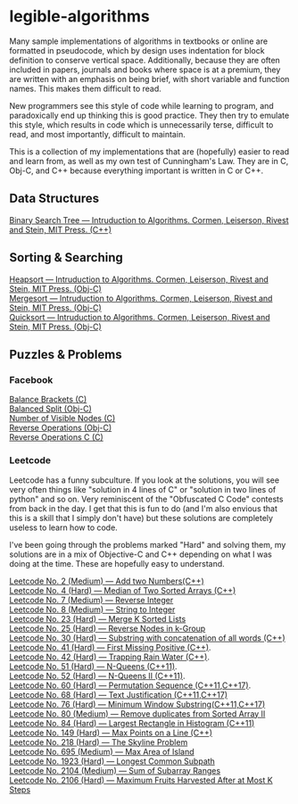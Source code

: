 # legible-algorithms

Many sample implementations of algorithms in textbooks or online are formatted in pseudocode, which by design uses indentation for block definition to conserve vertical space.  Additionally, because they are often included in papers, journals and books where space is at a premium, they are written with an emphasis on being brief, with short variable and function names.  This makes them difficult to read.

New programmers see this style of code while learning to program, and paradoxically end up thinking this is good practice.  They then try to emulate this style, which results in code which is unnecessarily terse, difficult to read, and most importantly, difficult to maintain.

This is a collection of my implementations that are (hopefully) easier to read and learn from, as well as my own test of Cunningham's Law.  They are in C, Obj-C, and C++ because everything important is written in C or C++.



## Data Structures
<a href="https://github.com/aeu/legible-algorithms/tree/master/data_structures/binary_search_tree">Binary Search Tree &mdash; Intruduction to Algorithms. Cormen, Leiserson, Rivest and Stein, MIT Press. (C++)</a>  

## Sorting & Searching

<a href="https://github.com/aeu/legible-algorithms/tree/master/sorting/heapsort">Heapsort &mdash; Intruduction to Algorithms. Cormen, Leiserson, Rivest and Stein, MIT Press. (Obj-C)</a>  
<a href="https://github.com/aeu/legible-algorithms/tree/master/sorting/mergesort">Mergesort &mdash; Intruduction to Algorithms. Cormen, Leiserson, Rivest and Stein, MIT Press. (Obj-C)</a>  
<a href="https://github.com/aeu/legible-algorithms/tree/master/sorting/quicksort">Quicksort &mdash; Intruduction to Algorithms. Cormen, Leiserson, Rivest and Stein, MIT Press. (Obj-C)</a>  


## Puzzles & Problems

### Facebook
<a href="https://github.com/aeu/legible-algorithms/tree/master/facebook/balanced-brackets">Balance Brackets (C)</a>  
<a href="https://github.com/aeu/legible-algorithms/tree/master/facebook/balanced-split">Balanced Split (Obj-C)</a>  
<a href="https://github.com/aeu/legible-algorithms/tree/master/facebook/number-of-visible-nodes">Number of Visible Nodes (C)</a>  
<a href="https://github.com/aeu/legible-algorithms/tree/master/facebook/reverse-operations">Reverse Operations (Obj-C)</a>  
<a href="https://github.com/aeu/legible-algorithms/tree/master/facebook/reverse-operations-c">Reverse Operations C (C)</a>

### Leetcode

Leetcode has a funny subculture.  If you look at the solutions, you will see very often things like "solution in 4 lines of C" or "solution in two lines of python" and so on.  Very reminiscent of the "Obfuscated C Code" contests from back in the day.  I get that this is fun to do (and I'm also envious that this is a skill that I simply don't have) but these solutions are completely useless to learn how to code.

I've been going through the problems marked "Hard" and solving them, my solutions are in a mix of Objective-C and C++ depending on what I was doing at the time.  These are hopefully easy to understand.


<a href="https://github.com/aeu/legible-algorithms/tree/master/leetcode/0002-add-two-numbers">Leetcode No. 2 (Medium) &mdash; Add two Numbers(C++)</a>  
<a href="https://github.com/aeu/legible-algorithms/tree/master/leetcode/0004-median-of-two-sorted-arrays">Leetcode No. 4 (Hard) &mdash; Median of Two Sorted Arrays (C++)</a>  
<a href="https://github.com/aeu/legible-algorithms/tree/master/leetcode/0007-reverse-integer">Leetcode No. 7 (Medium) &mdash; Reverse Integer</a>  
<a href="https://github.com/aeu/legible-algorithms/tree/master/leetcode/0008-string-to-integer-atoi">Leetcode No. 8 (Medium) &mdash; String to Integer</a>  
<a href="https://github.com/aeu/legible-algorithms/tree/master/leetcode/0023-merge-k-sorted-lists">Leetcode No. 23 (Hard) &mdash; Merge K Sorted Lists</a>  
<a href="https://github.com/aeu/legible-algorithms/tree/master/leetcode/0025-reverse-nodes-in-k-group">Leetcode No. 25 (Hard) &mdash; Reverse Nodes in k-Group</a>  
<a href="https://github.com/aeu/legible-algorithms/tree/master/leetcode/0030-substring-with-concatenation-of-all-words">Leetcode No. 30 (Hard) &mdash; Substring with concatenation of all words (C++)</a>  
<a href="https://github.com/aeu/legible-algorithms/tree/master/leetcode/0041-first-missing-positive">Leetcode No. 41 (Hard) &mdash; First Missing Positive (C++)</a>.   
<a href="https://github.com/aeu/legible-algorithms/tree/master/leetcode/0042-trapping-rain-water">Leetcode No. 42 (Hard) &mdash; Trapping Rain Water (C++)</a>.  
<a href="https://github.com/aeu/legible-algorithms/tree/master/leetcode/0051-n-queens">Leetcode No. 51 (Hard) &mdash; N-Queens (C++11)</a>.  
<a href="https://github.com/aeu/legible-algorithms/tree/master/leetcode/0052-n-queens-ii">Leetcode No. 52 (Hard) &mdash; N-Queens II (C++11)</a>.  
<a href="https://github.com/aeu/legible-algorithms/tree/master/leetcode/0060-permutation-sequence">Leetcode No. 60 (Hard) &mdash; Permutation Sequence (C++11,C++17)</a>.  
<a href="https://github.com/aeu/legible-algorithms/tree/master/leetcode/0068-text-justification">Leetcode No. 68 (Hard) &mdash; Text Justification (C++11,C++17)</a>  
<a href="https://github.com/aeu/legible-algorithms/tree/master/leetcode/0076-minimum-window-substring">Leetcode No. 76 (Hard) &mdash; Minimum Window Substring(C++11,C++17)</a>
<a href="https://github.com/aeu/legible-algorithms/tree/master/leetcode/0080-remove-duplicates-from-sorted-array-ii">Leetcode No. 80 (Medium) &mdash; Remove duplicates from Sorted Array II</a>  
<a href="https://github.com/aeu/legible-algorithms/tree/master/leetcode/0084-largest-rectangle-in-histogram">Leetcode No. 84 (Hard) &mdash; Largest Rectangle in Histogram (C++11)   
<a href="https://github.com/aeu/legible-algorithms/tree/master/leetcode/0149_max_points_on_a_line">Leetcode No. 149 (Hard) &mdash; Max Points on a Line (C++)</a>  
<a href="https://github.com/aeu/legible-algorithms/tree/master/leetcode/0218-the-skyline-problem">Leetcode No. 218 (Hard) &mdash; The Skyline Problem</a>  
<a href="https://github.com/aeu/legible-algorithms/tree/master/leetcode/0695-max-area-of-island">Leetcode No. 695 (Medium) &mdash; Max Area of Island</a>  
<a href="https://github.com/aeu/legible-algorithms/tree/master/leetcode/1923-longest-common-subpath">Leetcode No. 1923 (Hard) &mdash; Longest Common Subpath</a>  
<a href="https://github.com/aeu/legible-algorithms/tree/master/leetcode/2104-sum-of-subarray-ranges">Leetcode No. 2104 (Medium) &mdash; Sum of Subarray Ranges</a>  
<a href="https://github.com/aeu/legible-algorithms/tree/master/leetcode/2106-maximum-fruits-harvested-after-at-most-k-steps">Leetcode No. 2106 (Hard) &mdash; Maximum Fruits Harvested After at Most K Steps</a>  

